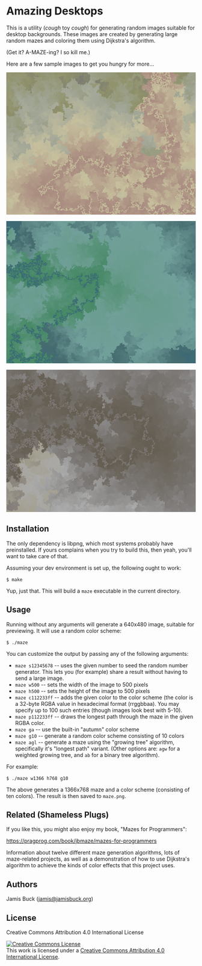 # Amazing Desktops

This is a utility (*cough* toy *cough*) for generating random images
suitable for desktop backgrounds. These images are created by generating
large random mazes and coloring them using Dijkstra's algorithm.

(Get it? A-MAZE-ing? I so kill me.)

Here are a few sample images to get you hungry for more...

![Brush fire](samples/maze-01.png?raw=true "Brush fire")

![Under the sea](samples/maze-02.png?raw=true "Under the sea")

![Thunderclouds](samples/maze-03.png?raw=true "Thunderclouds")

## Installation

The only dependency is libpng, which most systems probably have
preinstalled. If yours complains when you try to build this, then yeah,
you'll want to take care of that.

Assuming your dev environment is set up, the following ought to work:

    $ make

Yup, just that. This will build a `maze` executable in the current
directory.


## Usage

Running without any arguments will generate a 640x480 image, suitable
for previewing. It will use a random color scheme:

    $ ./maze

You can customize the output by passing any of the following arguments:

* `maze s12345678` -- uses the given number to seed the random number
  generator. This lets you (for example) share a result without having
  to send a large image.
* `maze w500` -- sets the width of the image to 500 pixels
* `maze h500` -- sets the height of the image to 500 pixels
* `maze c112233ff` -- adds the given color to the color scheme (the color
  is a 32-byte RGBA value in hexadecimal format (rrggbbaa). You may
  specify up to 100 such entries (though images look best with 5-10).
* `maze p112233ff` -- draws the longest path through the maze in the
  given RGBA color.
* `maze ga` -- use the built-in "autumn" color scheme
* `maze g10` -- generate a random color scheme consisting of 10 colors
* `maze agl` -- generate a maze using the "growing tree" algorithm,
  specifically it's "longest path" variant. (Other options are:
  `agw` for a weighted growing tree, and `ab` for a binary tree
  algorithm).

For example:

    $ ./maze w1366 h768 g10

The above generates a 1366x768 maze and a color scheme (consisting of
ten colors). The result is then saved to `maze.png`.


## Related (Shameless Plugs)

If you like this, you might also enjoy my book, "Mazes for Programmers":

https://pragprog.com/book/jbmaze/mazes-for-programmers

Information about twelve different maze generation algorithms, lots of
maze-related projects, as well as a demonstration of how to use
Dijkstra's algorithm to achieve the kinds of color effects that
this project uses.


## Authors

Jamis Buck (jamis@jamisbuck.org)


## License

Creative Commons Attribution 4.0 International License

<a rel="license" href="http://creativecommons.org/licenses/by/4.0/"><img alt="Creative Commons License" style="border-width:0" src="https://i.creativecommons.org/l/by/4.0/88x31.png" /></a><br />This work is licensed under a <a rel="license" href="http://creativecommons.org/licenses/by/4.0/">Creative Commons Attribution 4.0 International License</a>.
